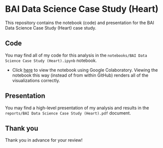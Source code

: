 # BAI Data Science Case Study (Heart)

This repository contains the notebook (code) and presentation for the BAI Data Science Case Study (Heart) case study.

## Code

You may find all of my code for this analysis in the `notebooks/BAI Data Science Case Study (Heart).ipynb` notebook.

- Click [here](<https://colab.research.google.com/github/keithdowd/bai-data-science-case-study/blob/main/notebooks/BAI%20Data%20Science%20Case%20Study%20(Heart).ipynb>) to view the notebook using Google Colaboratory. Viewing the notebook this way (instead of from within GitHub) renders all of the visualizations correctly.

## Presentation

You may find a high-level presentation of my analysis and results in the `reports/BAI Data Science Case Study (Heart).pdf` document.

## Thank you

Thank you in advance for your review!
